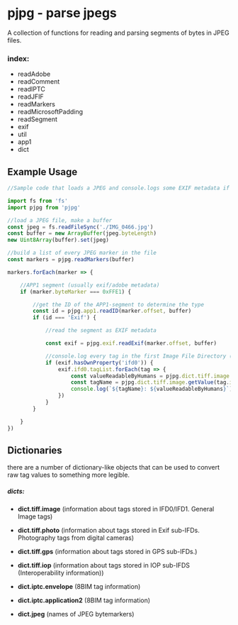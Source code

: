 pjpg - parse jpegs
============
A collection of functions for reading and parsing segments of bytes in JPEG files.

### index:
- readAdobe
- readComment
- readIPTC
- readJFIF
- readMarkers
- readMicrosoftPadding
- readSegment
- exif
- util
- app1
- dict


Example Usage
------------
```Javascript
//Sample code that loads a JPEG and console.logs some EXIF metadata if the file has any.

import fs from 'fs'
import pjpg from 'pjpg'

//load a JPEG file, make a buffer
const jpeg = fs.readFileSync('./IMG_0466.jpg')
const buffer = new ArrayBuffer(jpeg.byteLength)
new Uint8Array(buffer).set(jpeg)

//build a list of every JPEG marker in the file
const markers = pjpg.readMarkers(buffer)

markers.forEach(marker => {

	//APP1 segment (usually exif/adobe metadata)
	if (marker.byteMarker === 0xFFE1) {

		//get the ID of the APP1-segment to determine the type
		const id = pjpg.app1.readID(marker.offset, buffer)
		if (id === 'Exif') {

			//read the segment as EXIF metadata

			const exif = pjpg.exif.readExif(marker.offset, buffer)

			//console.log every tag in the first Image File Directory (IFD0)
			if (exif.hasOwnProperty('ifd0')) {
				exif.ifd0.tagList.forEach(tag => {
					const valueReadableByHumans = pjpg.dict.tiff.image.parseValue(tag)
					const tagName = pjpg.dict.tiff.image.getValue(tag.id, 'name')
					console.log(`${tagName}: ${valueReadableByHumans}`)
				})
			}
		}

	}
})

```

Dictionaries
------------
there are a number of dictionary-like objects that can be used to convert raw tag values to something more legible.

##### dicts:
- **dict.tiff.image** (information about tags stored in IFD0/IFD1. General Image tags)
- **dict.tiff.photo** (information about tags stored in Exif sub-IFDs. Photography tags from digital cameras)
- **dict.tiff.gps** (information about tags stored in GPS sub-IFDs.)
- **dict.tiff.iop** (information about tags stored in IOP sub-IFDS (Interoperability information))

- **dict.iptc.envelope** (8BIM tag information)
- **dict.iptc.application2** (8BIM tag information)

- **dict.jpeg** (names of JPEG bytemarkers)
